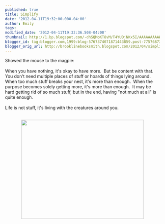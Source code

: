 ```yaml
---
published: true
title: Simplify
date: '2012-04-11T19:32:00.000-04:00'
author: Emily
tags: 
modified_date: '2012-04-11T19:32:36.508-04:00'
thumbnail: http://1.bp.blogspot.com/-dhSQMoKT8vM/T4YUDjNKx5I/AAAAAAAAAWI/4bZPd33W3fw/s72-c/more.jpg
blogger_id: tag:blogger.com,1999:blog-5767374071871443859.post-7757687390432267081
blogger_orig_url: http://brooklinebooksmith.blogspot.com/2012/04/simplify.html
---
```


Showed the mouse to the magpie:<br /><br />When you have nothing, it's okay to have more.&nbsp; But be content with that.&nbsp; You don't need multiple places of stuff or hoards of things lying around.&nbsp; When too much stuff breaks your nest, it's more than enough.&nbsp; When the purpose becomes solely&nbsp;getting more, it's more than enough.&nbsp; It may be hard getting rid of so much stuff, but in the end, having "not much at all" is quite enough.&nbsp; <br /><br />Life is not stuff, it's living with the creatures around you.<br /><br /><div class="separator" style="clear: both; text-align: center;"><a href="http://1.bp.blogspot.com/-dhSQMoKT8vM/T4YUDjNKx5I/AAAAAAAAAWI/4bZPd33W3fw/s1600/more.jpg" imageanchor="1" style="margin-left: 1em; margin-right: 1em;"><img border="0" height="321" qda="true" src="http://1.bp.blogspot.com/-dhSQMoKT8vM/T4YUDjNKx5I/AAAAAAAAAWI/4bZPd33W3fw/s400/more.jpg" width="400" /></a></div>